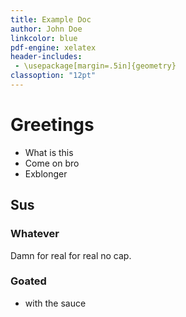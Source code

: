 ```yaml
---
title: Example Doc
author: John Doe
linkcolor: blue
pdf-engine: xelatex
header-includes:
 - \usepackage[margin=.5in]{geometry}
classoption: "12pt"
---
```


# Greetings 

* What is this 
* Come on bro
* Exblonger

## Sus

### Whatever

Damn for real for real no cap. 

### Goated 

* with the sauce
